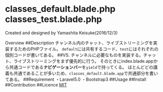 classes_default.blade.php
classes_test.blade.php
=====

Created and designed by Yamashita Keisuke(2016/12/3)

Overview
##Description
チャンネル内のチャット、ライブストリーミングを実装するためのPHPファイル。
`default`には共有するコード、`test`にはそれぞれの個別コードが書いてある。
##VS.
チャンネルに必要なものを実装する。チャット、ライブストリーミングをまず優先的に行う。
そのときにindex.blade.appから共通コードである**ナビゲーションバー**を`yield`で持ってくる。
ほとんどどの講義も共通であることが多いため、`classes_default.blade.app`で共通部分を書いてある。
##Requirement
・Laravel5.0
・Bootstrap3
##Usage
##Install
##Contribution
##Licence
[MIT](https://github.com/tcnksm/tool/blob/master/LICENCE)
